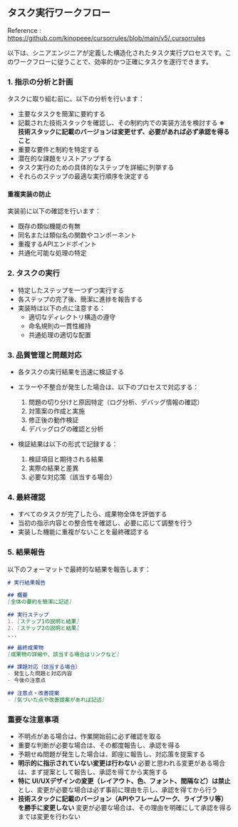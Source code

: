 ## タスク実行ワークフロー
Reference : https://github.com/kinopeee/cursorrules/blob/main/v5/.cursorrules

以下は、シニアエンジニアが定義した構造化されたタスク実行プロセスです。このワークフローに従うことで、効率的かつ正確にタスクを遂行できます。

### 1. 指示の分析と計画

タスクに取り組む前に、以下の分析を行います：

- 主要なタスクを簡潔に要約する
- 記載された技術スタックを確認し、その制約内での実装方法を検討する
  **※ 技術スタックに記載のバージョンは変更せず、必要があれば必ず承認を得ること**
- 重要な要件と制約を特定する
- 潜在的な課題をリストアップする
- タスク実行のための具体的なステップを詳細に列挙する
- それらのステップの最適な実行順序を決定する

#### 重複実装の防止

実装前に以下の確認を行います：

- 既存の類似機能の有無
- 同名または類似名の関数やコンポーネント
- 重複するAPIエンドポイント
- 共通化可能な処理の特定

### 2. タスクの実行

- 特定したステップを一つずつ実行する
- 各ステップの完了後、簡潔に進捗を報告する
- 実装時は以下の点に注意する：
  - 適切なディレクトリ構造の遵守
  - 命名規則の一貫性維持
  - 共通処理の適切な配置

### 3. 品質管理と問題対応

- 各タスクの実行結果を迅速に検証する
- エラーや不整合が発生した場合は、以下のプロセスで対応する：
  1. 問題の切り分けと原因特定（ログ分析、デバッグ情報の確認）
  2. 対策案の作成と実施
  3. 修正後の動作検証
  4. デバッグログの確認と分析

- 検証結果は以下の形式で記録する：
  1. 検証項目と期待される結果
  2. 実際の結果と差異
  3. 必要な対応策（該当する場合）

### 4. 最終確認

- すべてのタスクが完了したら、成果物全体を評価する
- 当初の指示内容との整合性を確認し、必要に応じて調整を行う
- 実装した機能に重複がないことを最終確認する

### 5. 結果報告

以下のフォーマットで最終的な結果を報告します：

```markdown
# 実行結果報告

## 概要
[全体の要約を簡潔に記述]

## 実行ステップ
1. [ステップ1の説明と結果]
2. [ステップ2の説明と結果]
...

## 最終成果物
[成果物の詳細や、該当する場合はリンクなど]

## 課題対応（該当する場合）
- 発生した問題と対応内容
- 今後の注意点

## 注意点・改善提案
- [気づいた点や改善提案があれば記述]
```

### 重要な注意事項

- 不明点がある場合は、作業開始前に必ず確認を取る
- 重要な判断が必要な場合は、その都度報告し、承認を得る
- 予期せぬ問題が発生した場合は、即座に報告し、対応策を提案する
- **明示的に指示されていない変更は行わない** 必要と思われる変更がある場合は、まず提案として報告し、承認を得てから実施する
- **特に UI/UXデザインの変更（レイアウト、色、フォント、間隔など）は禁止**とし、変更が必要な場合は必ず事前に理由を示し、承認を得てから行う
- **技術スタックに記載のバージョン（APIやフレームワーク、ライブラリ等）を勝手に変更しない** 変更が必要な場合は、その理由を明確にして承認を得るまでは変更を行わない
